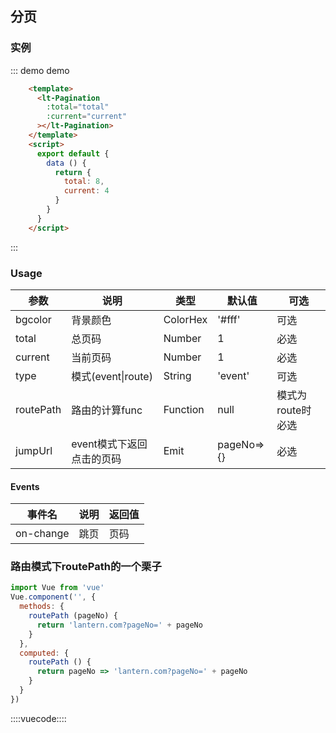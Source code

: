 ## 分页
### 实例

::: demo demo
```html
    <template>
      <lt-Pagination
        :total="total"
        :current="current"
      ></lt-Pagination>
    </template>
    <script>
      export default {
        data () {
          return {
            total: 8,
            current: 4
          }
        }
      }
    </script>
```
:::



### Usage

|参数|说明|类型|默认值|可选|
|---|---|---|---|---|
|bgcolor|背景颜色|ColorHex|'#fff'|可选|
|total|总页码|Number|1|必选|
|current|当前页码|Number|1|必选|
|type|模式(event&#124;route)|String|'event'|可选|
|routePath|路由的计算func|Function|null|模式为route时必选|
|jumpUrl|event模式下返回点击的页码|Emit|pageNo=>{}|必选|

#### Events
事件名|说明|返回值
---|---|---
on-change|跳页|页码

### 路由模式下routePath的一个栗子

```javascript
import Vue from 'vue'
Vue.component('', {
  methods: {
    routePath (pageNo) {
      return 'lantern.com?pageNo=' + pageNo
    }
  },
  computed: {
    routePath () {
      return pageNo => 'lantern.com?pageNo=' + pageNo
    }
  }
})
```

::::vuecode::::
<script>
      export default {
        data () {
          return {
            total: 1,
            current: 1
          }
        },
        mounted() {
          this.total = 3
        }
      }
</script>
